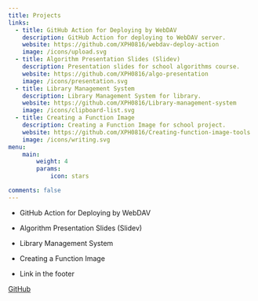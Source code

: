 ```yaml
---
title: Projects
links:
  - title: GitHub Action for Deploying by WebDAV
    description: GitHub Action for deploying to WebDAV server.
    website: https://github.com/XPH0816/webdav-deploy-action
    image: /icons/upload.svg
  - title: Algorithm Presentation Slides (Slidev)
    description: Presentation slides for school algorithms course.
    website: https://github.com/XPH0816/algo-presentation
    image: /icons/presentation.svg
  - title: Library Management System
    description: Library Management System for library.
    website: https://github.com/XPH0816/Library-management-system
    image: /icons/clipboard-list.svg
  - title: Creating a Function Image
    description: Creating a Function Image for school project.
    website: https://github.com/XPH0816/Creating-function-image-tools
    image: /icons/writing.svg
menu:
    main: 
        weight: 4
        params:
            icon: stars

comments: false
---
```


- GitHub Action for Deploying by WebDAV 

- Algorithm Presentation Slides (Slidev)

- Library Management System

- Creating a Function Image

- Link in the footer

[GitHub](https://github.com/XPH0816?tab=repositories)